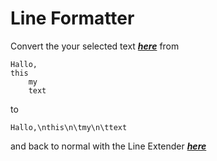 # Line Formatter

Convert the your selected text ***[here](https://shadowdara.github.io/line_formatter/)***
from

```
Hallo,
this
    my
    text
```

to

```
Hallo,\nthis\n\tmy\n\ttext
```

and back to normal with the Line Extender ***[here](https://shadowdara.github.io/line_formatter/line_extender/)***
